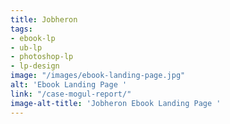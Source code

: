 ```yaml
---
title: Jobheron
tags:
- ebook-lp
- ub-lp
- photoshop-lp
- lp-design
image: "/images/ebook-landing-page.jpg"
alt: 'Ebook Landing Page '
link: "/case-mogul-report/"
image-alt-title: 'Jobheron Ebook Landing Page '
---
```


